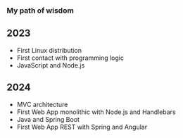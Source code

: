 ### My path of wisdom

## 2023
- First Linux distribution
- First contact with programming logic
- JavaScript and Node.js
## 2024
- MVC architecture
- First Web App monolithic with Node.js and Handlebars
- Java and Spring Boot
- First Web App REST with Spring and Angular
